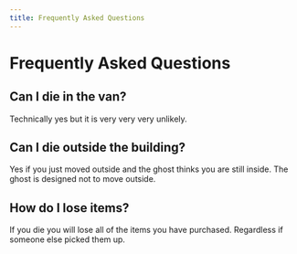 ```yaml
---
title: Frequently Asked Questions
---
```


# Frequently Asked Questions

## Can I die in the van?

Technically yes but it is very very very unlikely.

## Can I die outside the building?

Yes if you just moved outside and the ghost thinks you are still inside. The ghost is designed not to move outside.

## How do I lose items?

If you die you will lose all of the items you have purchased. Regardless if someone else picked them up.

